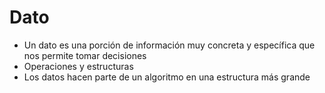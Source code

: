 # Dato
* Un dato es una porción de información muy concreta y específica que nos permite tomar decisiones
* Operaciones y estructuras
* Los datos hacen parte de un algoritmo en una estructura más grande